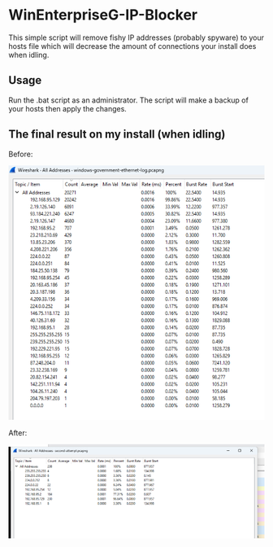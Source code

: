 # WinEnterpriseG-IP-Blocker
This simple script will remove fishy IP addresses (probably spyware) to your hosts file which will decrease the amount of connections your install does when idling.


## Usage
Run the .bat script as an administrator. The script will make a backup of your hosts then apply the changes.


## The final result on my install (when idling)
Before:

<img src="https://github.com/mewostick/WinEnterpriseG-IP-Blocker/blob/main/vmware_Z69M3F7767.png?raw=true">

After:

<img src="https://github.com/mewostick/WinEnterpriseG-IP-Blocker/blob/main/vmware_eQ4Lhkyc6Q.png?raw=true">
